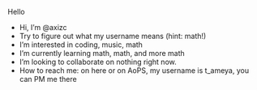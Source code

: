 Hello

- Hi, I’m @axizc
- Try to figure out what my username means (hint: math!)
-  I’m interested in coding, music, math
-  I’m currently learning math, math, and more math
- I’m looking to collaborate on nothing right now.
- How to reach me: on here or on AoPS, my username is t_ameya, you can PM me there

<!---
riaxizc/riaxizc is a ✨ special ✨ repository because its `README.md` (this file) appears on your GitHub profile.
You can click the Preview link to take a look at your changes.
--->

